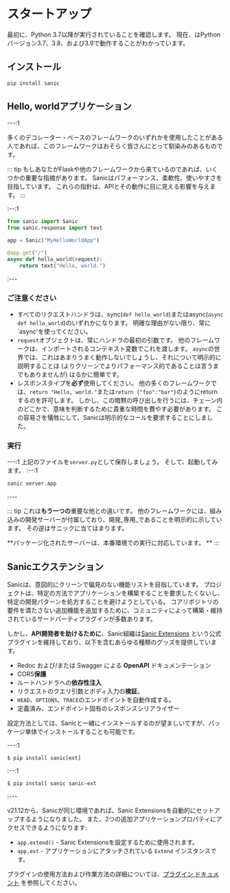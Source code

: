# スタートアップ

最初に、Python 3.7以降が実行されていることを確認します。 現在、はPythonバージョン3.7、3.8、および3.9で動作することがわかっています。

## インストール

```bash
pip install sanic
```

## Hello, worldアプリケーション

---:1

多くのデコレーター・ベースのフレームワークのいずれかを使用したことがある人であれば、このフレームワークはおそらく皆さんにとって馴染みのあるものです。

::: tip 
もしあなたがFlaskや他のフレームワークから来ているのであれば、いくつかの重要な指摘があります。 Sanicはパフォーマンス、柔軟性、使いやすさを目指しています。 これらの指針は、APIとその動作に目に見える影響を与えます。
:::



:--:1

```python
from sanic import Sanic
from sanic.response import text

app = Sanic("MyHelloWorldApp")

@app.get("/")
async def hello_world(request):
    return text("Hello, world.")
```

:---

### ご注意ください

- すべてのリクエストハンドラは、sync(`def hello_world`)またはasync(`async def hello_world`)のいずれかになります。 明確な理由がない限り、常に`async'を使ってください。
- `request`オブジェクトは、常にハンドラの最初の引数です。 他のフレームワークは、インポートされるコンテキスト変数でこれを渡します。 `async`の世界では、これはあまりうまく動作しないでしょうし、それについて明示的に説明することは (よりクリーンでよりパフォーマンス的であることは言うまでもありませんが) はるかに簡単です。
- レスポンスタイプを**必ず**使用してください。 他の多くのフレームワークでは、`return "Hello, world."`または`return {"foo":"bar"}`のようにreturnするのを許可します。 しかし、この暗黙の呼び出しを行うには、チェーン内のどこかで、意味を判断するために貴重な時間を費やす必要があります。 この容易さを犠牲にして、Sanicは明示的なコールを要求することにしました。

### 実行

---:1 上記のファイルを`server.py`として保存しましょう。 そして、起動してみます。 :--:1
```bash
sanic server.app
```
:---

::: tip これは**もう一つの**重要な他との違いです。 他のフレームワークには、組み込みの開発サーバーが付属しており、開発_専用_であることを明示的に示しています。 その逆はサニックに当てはまります。

**パッケージ化されたサーバーは、本番環境での実行に対応しています。 ** :::

## Sanicエクステンション

Sanicは、意図的にクリーンで偏見のない機能リストを目指しています。 プロジェクトは、特定の方法でアプリケーションを構築することを要求したくないし、特定の開発パターンを処方することを避けようとしている。 コアリポジトリの要件を満たさない追加機能を追加するために、コミュニティによって構築・維持されているサードパーティプラグインが多数あります。

しかし、**API開発者を助けるために**、Sanic組織は[Sanic Extensions](../plugins/sanic-ext/getting-started.md) という公式プラグインを維持しており、以下を含むあらゆる種類のグッズを提供しています。

- Redoc および/または Swagger による **OpenAPI** ドキュメンテーション
- CORS**保護**
- ルートハンドラへの**依存性注入**
- リクエストのクエリ引数とボディ入力の**検証**。
- `HEAD`、`OPTIONS`、`TRACE`のエンドポイントを自動作成する。
- 定義済み、エンドポイント固有のレスポンスシリアライザー

設定方法としては、Sanicと一緒にインストールするのが望ましいですが、パッケージ単体でインストールすることも可能です。

---:1
```
$ pip install sanic[ext]
```
:--:1
```
$ pip install sanic sanic-ext
```
:---

v21.12から、Sanicが同じ環境であれば、Sanic Extensionsを自動的にセットアップするようになりました。 また、2つの追加アプリケーションプロパティにアクセスできるようになります:

- `app.extend()` - Sanic Extensionsを設定するために使用されます。
- `app.ext` - アプリケーションにアタッチされている `Extend` インスタンスです。

プラグインの使用方法および作業方法の詳細については、[プラグイン ドキュメント](../plugins/sanic-ext/getting-started.md) を参照してください。
